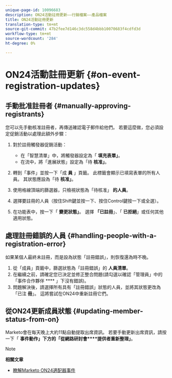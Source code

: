 ```yaml
---
unique-page-id: 10096683
description: ON24活動註冊更新——行銷檔案——產品檔案
title: ON24活動註冊更新
translation-type: tm+mt
source-git-commit: 47b2fee7d146c3dc558d4bbb10070683f4cdfd3d
workflow-type: tm+mt
source-wordcount: '284'
ht-degree: 0%

---
```



# ON24活動註冊更新 {#on-event-registration-updates}

## 手動批准註冊者 {#manually-approving-registrants}

您可以先手動核准註冊者，再傳送確認電子郵件給他們。 若要這麼做，您必須設定促銷活動以處理此額外步驟：

1. 對於註冊觸發器促銷活動：

   * 在「智慧清單」中，將觸發器設定為「 **填充表單」**。
   * 在流中，將「進展狀態」設定為「待 **核准」**。

1. 轉到「事件」並按一下「成 **員** 」頁籤。 此標籤會顯示已填寫表單的所有人員。 其狀態應設為「待 **核准」**。
1. 使用格線頂端的篩選器，只檢視狀態為「待核准」 **的人員**。
1. 選擇要註冊的人員（按住Shift鍵並按一下、按住Control鍵按一下或全選）。
1. 在功能表中，按一下「 **變更狀態」**。 選擇 **「已註冊**」、「 **已拒絕**」或任何其他適用狀態。

## 處理註冊錯誤的人員 {#handling-people-with-a-registration-error}

如果某個人最終未註冊，而是設為狀態「註冊錯誤」，則恢復還為時不晚。

1. 從「成員」頁籤中，篩選狀態為「註冊錯誤」的 **人員清單**。
1. 在繼續之前，請確定您已決定並修正整合問題(請勾選以確認「管理員」中的「事件合作夥伴 **** 」下沒有錯誤)。
1. 問題解決後，請選擇所有具有「註冊錯誤」狀態的人員，並將其狀態更改為「已注 **冊**」。 這將嘗試在ON24中重新註冊它們。

## 從ON24更新成員狀態 {#updating-member-status-from-on}

Marketo會在每天晚上大約11點自動提取出席資訊。 若要手動更新出席資訊，請按一下「 **事件動作」下方的「從網路研討會****提供者重新整理」**。

>[!NOTE]
>
>**相關文章**
>
>* [瞭解Marketo ON24適配器事件](understanding-marketo-on24-adapter-events.md)

>



